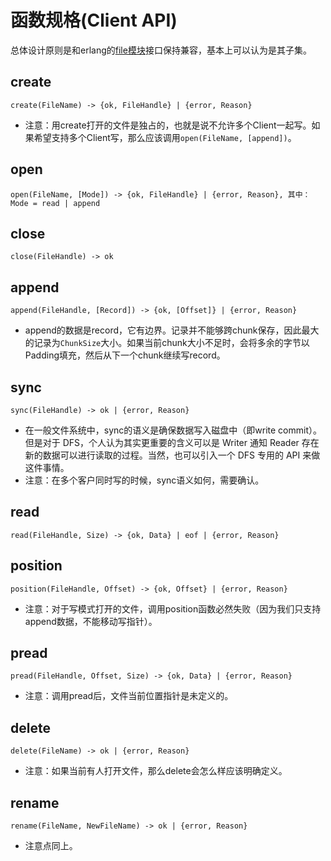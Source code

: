 # 函数规格(Client API) #

总体设计原则是和erlang的[file模块](http://www.erlang.org/doc/man/file.html)接口保持兼容，基本上可以认为是其子集。

## create ##

```
create(FileName) -> {ok, FileHandle} | {error, Reason}
```

  * 注意：用create打开的文件是独占的，也就是说不允许多个Client一起写。如果希望支持多个Client写，那么应该调用`open(FileName, [append])`。

## open ##

```
open(FileName, [Mode]) -> {ok, FileHandle} | {error, Reason}, 其中：Mode = read | append
```

## close ##

```
close(FileHandle) -> ok
```

## append ##

```
append(FileHandle, [Record]) -> {ok, [Offset]} | {error, Reason}
```

  * append的数据是record，它有边界。记录并不能够跨chunk保存，因此最大的记录为`ChunkSize`大小。如果当前chunk大小不足时，会将多余的字节以Padding填充，然后从下一个chunk继续写record。

## sync ##

```
sync(FileHandle) -> ok | {error, Reason}
```

  * 在一般文件系统中，sync的语义是确保数据写入磁盘中（即write commit）。但是对于 DFS，个人认为其实更重要的含义可以是 Writer 通知 Reader 存在新的数据可以进行读取的过程。当然，也可以引入一个 DFS 专用的 API 来做这件事情。
  * 注意：在多个客户同时写的时候，sync语义如何，需要确认。

## read ##

```
read(FileHandle, Size) -> {ok, Data} | eof | {error, Reason}
```

## position ##

```
position(FileHandle, Offset) -> {ok, Offset} | {error, Reason}
```

  * 注意：对于写模式打开的文件，调用position函数必然失败（因为我们只支持append数据，不能移动写指针）。

## pread ##

```
pread(FileHandle, Offset, Size) -> {ok, Data} | {error, Reason}
```

  * 注意：调用pread后，文件当前位置指针是未定义的。

## delete ##

```
delete(FileName) -> ok | {error, Reason}
```

  * 注意：如果当前有人打开文件，那么delete会怎么样应该明确定义。

## rename ##

```
rename(FileName, NewFileName) -> ok | {error, Reason}
```

  * 注意点同上。